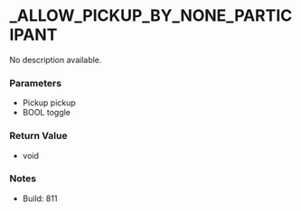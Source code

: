 # _ALLOW_PICKUP_BY_NONE_PARTICIPANT

No description available.

### Parameters
* Pickup pickup
* BOOL toggle

### Return Value
* void

### Notes
* Build: 811

